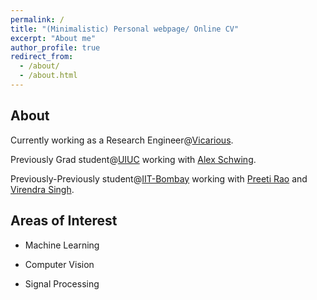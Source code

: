```yaml
---
permalink: /
title: "(Minimalistic) Personal webpage/ Online CV"
excerpt: "About me"
author_profile: true
redirect_from: 
  - /about/
  - /about.html
---
```


About
-

Currently working as a Research Engineer@[Vicarious](https://www.vicarious.com/).

Previously Grad student@[UIUC](https://illinois.edu/) working with [Alex Schwing](http://aschwing.web.engr.illinois.edu/).

Previously-Previously student@[IIT-Bombay](http://www.iitb.ac.in/) working with [Preeti Rao](https://www.ee.iitb.ac.in/wiki/faculty/prao) and [Virendra Singh](https://www.ee.iitb.ac.in/~viren/).

Areas of Interest
-
* Machine Learning

* Computer Vision

* Signal Processing